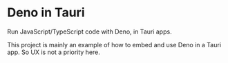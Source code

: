 # Deno in Tauri

Run JavaScript/TypeScript code with Deno, in Tauri apps.

This project is mainly an example of how to embed and use Deno in a Tauri app. So UX is not a priority here.
